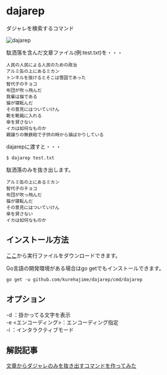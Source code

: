 # dajarep
ダジャレを検索するコマンド

![dajarep](https://cloud.githubusercontent.com/assets/4569916/9517659/7641d0ca-4cec-11e5-98d6-7b0a64354877.gif)

駄洒落を含んだ文章ファイル(例:test.txt)を・・・

```
人民の人民による人民のための政治
アルミ缶の上にあるミカン
トンネルを抜けるとそこは雪国であった
智代子のチョコ
布団が吹っ飛んだ
我輩は猫である
猫が寝転んだ
その意見にはついていけん
靴を靴箱に入れる
傘を貸さない
イカは如何なものか
親譲りの無鉄砲で子供の時から損ばかりしている
```

dajarepに渡すと・・・

```
$ dajarep test.txt
```
駄洒落のみを抜き出します。
```
アルミ缶の上にあるミカン
智代子のチョコ
布団が吹っ飛んだ
猫が寝転んだ
その意見にはついていけん
傘を貸さない
イカは如何なものか
```

## インストール方法

[ここ](https://github.com/kurehajime/dajarep/releases)から実行ファイルをダウンロードできます。


Go言語の開発環境がある場合はgo getでもインストールできます。

```
go get -u github.com/kurehajime/dajarep/cmd/dajarep
```

## オプション

-d	：掛かってる文字を表示  
-e  <エンコーディング>：エンコーディング指定  
-i	：インタラクティブモード  


## 解説記事

[文章からダジャレのみを抜き出すコマンドを作ってみた](http://qiita.com/kurehajime/items/a922d42dff5e0f03d32c)
